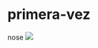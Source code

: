 # primera-vez
nose
<img src="https://encrypted-tbn0.gstatic.com/images?q=tbn:ANd9GcSjYGaGumhvFzt8TQz9HbhC0sLq9SYDQLJdag&s">
